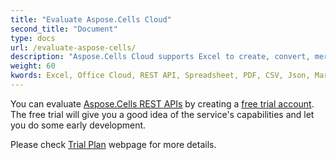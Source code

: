 ```yaml
---
title: "Evaluate Aspose.Cells Cloud"
second_title: "Document"
type: docs
url: /evaluate-aspose-cells/
description: "Aspose.Cells Cloud supports Excel to create, convert, merge, split, protected, inner object operation, and so on."
weight: 60
kwords: Excel, Office Cloud, REST API, Spreadsheet, PDF, CSV, Json, Markdown, Evaluate Aspose.Cells Cloud
---
```




You can evaluate [Aspose.Cells REST APIs](http://apireference.aspose.cloud/cells/) by creating a [free trial account](https://dashboard.aspose.cloud). The free trial will give you a good idea of the service's capabilities and let you do some early development.

Please check [Trial Plan](https://purchase.aspose.cloud/trial) webpage for more details.


